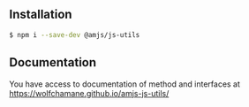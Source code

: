 ## Installation

```bash
$ npm i --save-dev @amjs/js-utils
```

## Documentation

You have access to documentation of method and interfaces at https://wolfchamane.github.io/amjs-js-utils/
